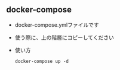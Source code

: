 ## docker-compose

+ docker-compose.ymlファイルです

+ 使う際に、上の階層にコピーしてください

+ 使い方

  ```shell
  docker-compose up -d
  ```
